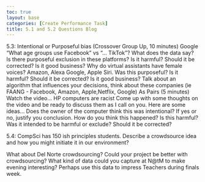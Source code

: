 ```yaml
---
toc: true
layout: base
categories: [Create Performance Task]
title: 5.1 and 5.2 Questions Blog
---
```

5.3:
Intentional or Purposeful bias (Crossover Group Up, 10 minutes)
Google “What age groups use Facebook” vs “… TikTok”? What does the data say? Is there purposeful exclusion in these platforms? Is it harmful? Should it be corrected? Is it good business?
Why do virtual assistants have female voices? Amazon, Alexa Google, Apple Siri. Was this purposeful? Is it harmful? Should it be corrected? Is it good business?
Talk about an algorithm that influences your decisions, think about these companies (ie FAANG - Facebook, Amazon, Apple,Netflix, Google)
As Pairs (5 minutes)
Watch the video… HP computers are racist
Come up with some thoughts on the video and be ready to discuss them as I call on you. Here are some ideas…
Does the owner of the computer think this was intentional?
If yes or no, justify you conclusion.
How do you think this happened?
Is this harmful? Was it intended to be harmful or exclude?
Should it be corrected?

5.4:
CompSci has 150 ish principles students. Describe a crowdsource idea and how you might initiate it in our environment?

What about Del Norte crowdsourcing? Could your project be better with crowdsourcing?
What kind of data could you capture at N@tM to make evening interesting? Perhaps use this data to impress Teachers during finals week.
